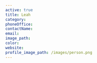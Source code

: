 ```yaml
---
active: true
title: Leah
category:
phoneOffice:
contactName:
email:
image_path:
color:
website:
profile_image_path: /images/person.png
---
```

